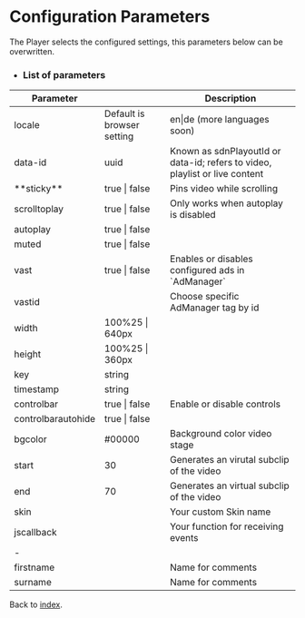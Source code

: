 # Configuration Parameters

The Player selects the configured settings, this parameters below can be overwritten.

* ### List of parameters

<table width="100%">
<thead>
<tr>
<th>Parameter</th>
<th></th>
<th>Description</th>
</tr>
</thead>
<tbody>
<tr>
<td>locale</td>
<td>Default is browser setting</td>
<td>en|de (more languages soon)</td>
</tr>
<tr>
<td>data-id</td>
<td>uuid</td>
<td>Known as sdnPlayoutId or data-id; refers to video, playlist or live content</td>
</tr>
<tr>
<td>**sticky**</td>
<td>true | false</td>
<td>Pins video while scrolling</td>
</tr>
<tr>
<td>scrolltoplay</td>
<td>true | false</td>
<td>Only works when autoplay is disabled</td>
</tr>
<tr>
<td>autoplay</td>
<td>true | false</td>
<td></td>
</tr>
<tr>
<td>muted</td>
<td>true | false</td>
<td></td>
</tr>
<tr>
<td>vast</td>
<td>true | false</td>
<td>Enables or disables configured ads in `AdManager`</td>
</tr>
<tr>
<td>vastid</td>
<td></td>
<td>Choose specific AdManager tag by id</td>
</tr>
<tr>
<td>width</td>
<td>100%25 | 640px</td>
<td></td>
</tr>
<tr>
<td>height</td>
<td>100%25 | 360px</td>
<td></td>
</tr>
<tr>
<td>key</td>
<td>string</td>
<td></td>
</tr>
<tr>
<td>timestamp</td>
<td>string</td>
<td></td>
</tr>
<tr>
<td>controlbar</td>
<td>true | false</td>
<td>Enable or disable controls</td>
</tr>
<tr>
<td>controlbarautohide</td>
<td>true | false</td>
<td></td>
</tr>
<tr>
<td>bgcolor</td>
<td>#00000</td>
<td>Background color video stage</td>
</tr>
<tr>
<td>start</td>
<td>30</td>
<td>Generates an virutal subclip of the video</td>
</tr>
<tr>
<td>end</td>
<td>70</td>
<td>Generates an virtual subclip of the video</td>
</tr>
<tr>
<td>skin</td>
<td></td>
<td>Your custom Skin name</td>
</tr>
<tr>
<td>jscallback</td>
<td></td>
<td>Your function for receiving events</td>
</tr>
<tr>
<td>-</td>
<td></td>
<td></td>
</tr>
<tr>
<td>firstname</td>
<td></td>
<td>Name for comments</td>
</tr>
<tr>
<td>surname</td>
<td></td>
<td>Name for comments</td>
</tr>
</tbody>
</table>

Back to [index](../README.md).